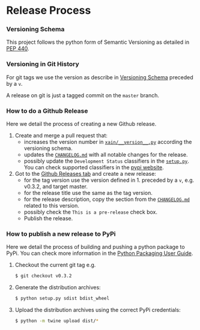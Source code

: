 # Release Process

### Versioning Schema

This project follows the python form of Semantic Versioning as detailed in [PEP
440](https://www.python.org/dev/peps/pep-0440/).

### Versioning in Git History

For git tags we use the version as describe in [Versioning
Schema](#versioning-schema) preceded by a `v`.

A release on git is just a tagged commit on the `master` branch.

### How to do a Github Release

Here we detail the process of creating a new Github release.

1. Create and merge a pull request that:
   - increases the version number in
     [`xain/__version__.py`](https://github.com/xainag/xain-fl/blob/master/xain_fl/__version__.py)
     according the versioning schema.
   - updates the
     [`CHANGELOG.md`](https://github.com/xainag/xain-fl/blob/master/CHANGELOG.md)
     with all notable changes for the release.
   - possibly update the `Development Status` classifiers in the
     [`setup.py`](https://github.com/xainag/xain-fl/blob/master/setup.py). You
     can check supported classifiers in the [pypi
     website](https://pypi.org/classifiers/).
2. Got to the [Github Releases tab](https://github.com/xainag/xain-fl/releases)
   and create a new release:
   - for the tag version use the version defined in 1. preceded by a `v`, e.g.
     v0.3.2, and target master.
   - for the release title use the same as the tag version.
   - for the release description, copy the section from the
     [`CHANGELOG.md`](https://github.com/xainag/xain-fl/blob/master/CHANGELOG.md)
     related to this version.
   - possibly check the `This is a pre-release` check box.
   - Publish the release.

### How to publish a new release to PyPi

Here we detail the process of building and pushing a python package to PyPi.
You can check more information in the [Python Packaging User
Guide](https://packaging.python.org/tutorials/packaging-projects/).

1. Checkout the current git tag e.g.
   ```bash
   $ git checkout v0.3.2
   ```
2. Generate the distribution archives:
   ```bash
   $ python setup.py sdist bdist_wheel
   ```
3. Upload the distribution archives using the correct PyPi credentials:
   ```bash
   $ python -m twine upload dist/*
   ```
